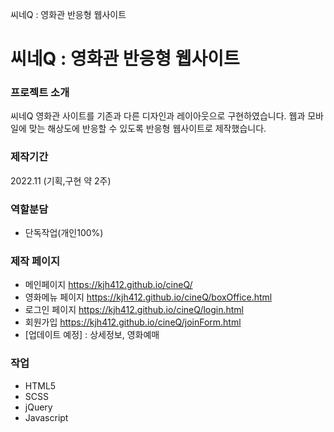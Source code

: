 씨네Q : 영화관 반응형 웹사이트
# 씨네Q : 영화관 반응형 웹사이트

### 프로젝트 소개
씨네Q 영화관 사이트를 기존과 다른 디자인과 레이아웃으로 구현하였습니다.
웹과 모바일에 맞는 해상도에 반응할 수 있도록 반응형 웹사이트로 제작했습니다. 

### 제작기간
2022.11 (기획,구현 약 2주)

### 역할분담
- 단독작업(개인100%)

### 제작 페이지
- 메인페이지 <a>https://kjh412.github.io/cineQ/<a>
- 영화메뉴 페이지 <a>https://kjh412.github.io/cineQ/boxOffice.html</a>
- 로그인 페이지 <a>https://kjh412.github.io/cineQ/login.html</a>
- 회원가입 <a>https://kjh412.github.io/cineQ/joinForm.html</a>
- [업데이트 예정] : 상세정보, 영화예매

### 작업
- HTML5
- SCSS
- jQuery
- Javascript
